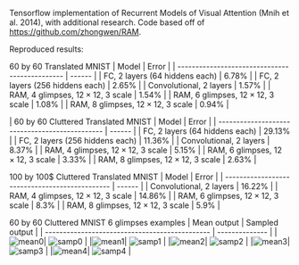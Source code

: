 Tensorflow implementation of Recurrent Models of Visual Attention (Mnih et al. 2014), with additional research. Code based off of https://github.com/zhongwen/RAM.

Reproduced results:

60 by 60 Translated MNIST
| Model                                          | Error  |
| ---------------------------------------------- | ------ |
| FC, 2 layers (64 hiddens each)                 | 6.78%  |
| FC, 2 layers (256 hiddens each)                | 2.65%  |
| Convolutional, 2 layers                        | 1.57%  |
| RAM, 4 glimpses, $12 \times 12$, 3 scale       | 1.54%  |
| RAM, 6 glimpses, $12 \times 12$, 3 scale       | 1.08%  |
| RAM, 8 glimpses, $12 \times 12$, 3 scale       | 0.94%  |

| 60 by 60 Cluttered Translated MNIST
| Model                                          | Error  |
| ---------------------------------------------- | ------ |
| FC, 2 layers (64 hiddens each)                 | 29.13% |
| FC, 2 layers (256 hiddens each)                | 11.36% |
| Convolutional, 2 layers                        | 8.37%  |
| RAM, 4 glimpses, $12 \times 12$, 3 scale       | 5.15%  |
| RAM, 6 glimpses, $12 \times 12$, 3 scale       | 3.33%  |
| RAM, 8 glimpses, $12 \times 12$, 3 scale       | 2.63%  |

100 by 100$ Cluttered Translated MNIST
| Model                                          | Error  |
| ---------------------------------------------- | ------ |
| Convolutional, 2 layers                        | 16.22% |
| RAM, 4 glimpses, $12 \times 12$, 3 scale       | 14.86% |
| RAM, 6 glimpses, $12 \times 12$, 3 scale       | 8.3%   |
| RAM, 8 glimpses, $12 \times 12$, 3 scale       | 5.9%   |

60 by 60 Cluttered MNIST 6 glimpses examples
| Mean output                                                               | Sampled output |
| ----------------------------------------------                            | -------------- |
|![mean0](https://github.com/slundqui/tfRAM/tree/master/readme_imgs/glimpse_mean_0.png)| ![samp0](https://github.com/slundqui/tfRAM/tree/master/readme_imgs/glimpse_sampled_0.png) |
|![mean1](https://github.com/slundqui/tfRAM/tree/master/readme_imgs/glimpse_mean_0.png)| ![samp1](https://github.com/slundqui/tfRAM/tree/master/readme_imgs/glimpse_sampled_0.png) |
|![mean2](https://github.com/slundqui/tfRAM/tree/master/readme_imgs/glimpse_mean_0.png)| ![samp2](https://github.com/slundqui/tfRAM/tree/master/readme_imgs/glimpse_sampled_0.png) |
|![mean3](https://github.com/slundqui/tfRAM/tree/master/readme_imgs/glimpse_mean_0.png)| ![samp3](https://github.com/slundqui/tfRAM/tree/master/readme_imgs/glimpse_sampled_0.png) |
|![mean4](https://github.com/slundqui/tfRAM/tree/master/readme_imgs/glimpse_mean_0.png)| ![samp4](https://github.com/slundqui/tfRAM/tree/master/readme_imgs/glimpse_sampled_0.png) |

